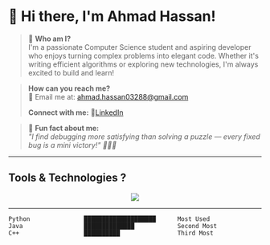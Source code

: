 # 👋 Hi there, I'm Ahmad Hassan!

> 🤔 **Who am I?**  
I'm a passionate Computer Science student and aspiring developer who enjoys turning complex problems into elegant code. Whether it's writing efficient algorithms or exploring new technologies, I'm always excited to build and learn!

> **How can you reach me?**  
📩 Email me at: [ahmad.hassan03288@gmail.com](mailto:ahmad.hassan03288@gmail.com)
> 
> **Connect with me:** 
🔗[LinkedIn](https://www.linkedin.com/in/ahmad-hassan-6927b9322)

> 🎯 **Fun fact about me:**  
_"I find debugging more satisfying than solving a puzzle — every fixed bug is a mini victory!" 🧩🐛🎉_

---

## Tools & Technologies ?

<div align="center">
  <img src="https://skillicons.dev/icons?i=cpp,java,python,postgresql,mysql,powerbi,solidity" />
</div>

---



```text
Python               ████████████████████      Most Used
Java                 ██████████████            Second Most
C++                  ██████████                Third Most
